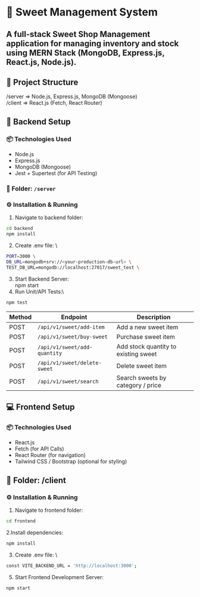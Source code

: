 # 🍬 Sweet Management System
A full-stack Sweet Shop Management application for managing inventory and stock using **MERN Stack** (MongoDB, Express.js, React.js, Node.js).
---
## 📁 Project Structure
/server => Node.js, Express.js, MongoDB (Mongoose) \
/client => React.js (Fetch, React Router)

## 🚀 Backend Setup
### 📦 Technologies Used
- Node.js
- Express.js
- MongoDB (Mongoose)
- Jest + Supertest (for API Testing)

### 📁 Folder: `/server`
### ⚙️ Installation & Running
1. Navigate to backend folder:
```bash
cd backend
npm install
```
2. Create .env file: \
```bash
PORT=3000 \
DB_URL=mongodb+srv://<your-production-db-url> \
TEST_DB_URL=mongodb://localhost:27017/sweet_test \
```
3. Start Backend Server:\
npm start
4. Run Unit/API Tests:\
```bash
npm test
```

| Method | Endpoint                     | Description                          |
| ------ | ---------------------------- | ------------------------------------ |
| POST   | `/api/v1/sweet/add-item`     | Add a new sweet item                 |
| POST   | `/api/v1/sweet/buy-sweet`    | Purchase sweet item                  |
| POST   | `/api/v1/sweet/add-quantity` | Add stock quantity to existing sweet |
| POST   | `/api/v1/sweet/delete-sweet` | Delete sweet item                    |
| POST   | `/api/v1/sweet/search`       | Search sweets by category / price    |

## 💻 Frontend Setup
### 📦 Technologies Used
- React.js
- Fetch (for API Calls)
- React Router (for navigation)
- Tailwind CSS / Bootstrap (optional for styling)

## 📁 Folder: /client
### ⚙️ Installation & Running
1. Navigate to frontend folder:
```bash
cd frontend
```
2.Install dependencies:
```bash
npm install
```
3. Create .env file: \
```bash
const VITE_BACKEND_URL = 'http://localhost:3000';
```
5. Start Frontend Development Server:
```bash
npm start
```

